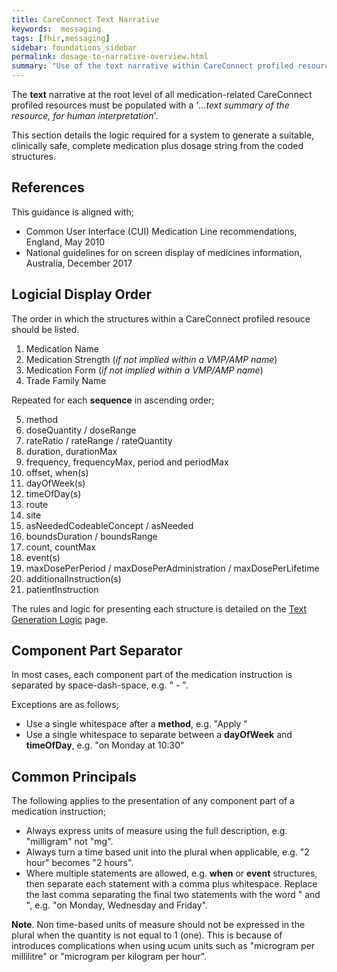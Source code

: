 ```yaml
---
title: CareConnect Text Narrative
keywords:  messaging
tags: [fhir,messaging]
sidebar: foundations_sidebar
permalink: dosage-to-narrative-overview.html
summary: "Use of the text narrative within CareConnect profiled resources"
---
```



The **text** narrative at the root level of all medication-related CareConnect profiled resources must be populated with a '*...text summary of the resource, for human interpretation*'.

This section details the logic required for a system to generate a suitable, clinically safe, complete medication plus dosage string from the coded structures.

## References ##

This guidance is aligned with;
* Common User Interface (CUI) Medication Line recommendations, England, May 2010
* National guidelines for on screen display of medicines information, Australia, December 2017

## Logicial Display Order ##

The order in which the structures within a CareConnect profiled resouce should be listed.

1. Medication Name
2. Medication Strength (*if not implied within a VMP/AMP name*)
3. Medication Form (*if not implied within a VMP/AMP name*)
4. Trade Family Name

Repeated for each **sequence** in ascending order;

5. method
6. doseQuantity / doseRange
7. rateRatio / rateRange / rateQuantity
8. duration, durationMax
9. frequency, frequencyMax, period and periodMax
10. offset, when(s)
11. dayOfWeek(s)
12. timeOfDay(s)
13. route
14. site
15. asNeededCodeableConcept / asNeeded
16. boundsDuration / boundsRange
17. count, countMax
18. event(s)
19. maxDosePerPeriod / maxDosePerAdministration / maxDosePerLifetime
20. additionalInstruction(s)
21. patientInstruction

The rules and logic for presenting each structure is detailed on the [Text Generation Logic](dosage-to-narrative-logic.html "Text Generation Logic") page.

## Component Part Separator ##

In most cases, each component part of the medication instruction is separated by space-dash-space, e.g. " - ".

Exceptions are as follows;
* Use a single whitespace after a **method**, e.g. "Apply "
* Use a single whitespace to separate between a **dayOfWeek** and **timeOfDay**, e.g. "on Monday at 10:30"

## Common Principals ##

The following applies to the presentation of any component part of a medication instruction;
* Always express units of measure using the full description, e.g. "milligram" not "mg".
* Always turn a time based unit into the plural when applicable, e.g. "2 hour" becomes "2 hours".
* Where multiple statements are allowed, e.g. **when** or **event** structures, then separate each statement with a comma plus whitespace. Replace the last comma separating the final two statements with the word " and ", e.g. "on Monday, Wednesday and Friday".

**Note**. Non time-based units of measure should not be expressed in the plural when the quantity is not equal to 1 (one). This is because of introduces complications when using ucum units such as "microgram per millilitre" or "microgram per kilogram per hour".


